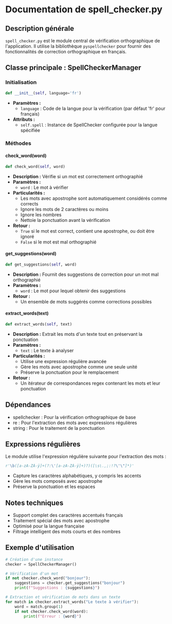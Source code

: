# Documentation de spell_checker.py

## Description générale
`spell_checker.py` est le module central de vérification orthographique de l'application. Il utilise la bibliothèque `pyspellchecker` pour fournir des fonctionnalités de correction orthographique en français.

## Classe principale : SpellCheckerManager

### Initialisation
```python
def __init__(self, language='fr')
```
- **Paramètres :**
  - `language` : Code de la langue pour la vérification (par défaut 'fr' pour français)
- **Attributs :**
  - `self.spell` : Instance de SpellChecker configurée pour la langue spécifiée

### Méthodes

#### check_word(word)
```python
def check_word(self, word)
```
- **Description :** Vérifie si un mot est correctement orthographié
- **Paramètres :**
  - `word` : Le mot à vérifier
- **Particularités :**
  - Les mots avec apostrophe sont automatiquement considérés comme corrects
  - Ignore les mots de 2 caractères ou moins
  - Ignore les nombres
  - Nettoie la ponctuation avant la vérification
- **Retour :**
  - `True` si le mot est correct, contient une apostrophe, ou doit être ignoré
  - `False` si le mot est mal orthographié

#### get_suggestions(word)
```python
def get_suggestions(self, word)
```
- **Description :** Fournit des suggestions de correction pour un mot mal orthographié
- **Paramètres :**
  - `word` : Le mot pour lequel obtenir des suggestions
- **Retour :**
  - Un ensemble de mots suggérés comme corrections possibles

#### extract_words(text)
```python
def extract_words(self, text)
```
- **Description :** Extrait les mots d'un texte tout en préservant la ponctuation
- **Paramètres :**
  - `text` : Le texte à analyser
- **Particularités :**
  - Utilise une expression régulière avancée
  - Gère les mots avec apostrophe comme une seule unité
  - Préserve la ponctuation pour le remplacement
- **Retour :**
  - Un itérateur de correspondances regex contenant les mots et leur ponctuation

## Dépendances
- spellchecker : Pour la vérification orthographique de base
- re : Pour l'extraction des mots avec expressions régulières
- string : Pour le traitement de la ponctuation

## Expressions régulières
Le module utilise l'expression régulière suivante pour l'extraction des mots :
```python
r'\b([a-zA-ZÀ-ÿ]+(?:\'[a-zA-ZÀ-ÿ]+)?)([\s\.,;:!?\'\"]*)'
```
- Capture les caractères alphabétiques, y compris les accents
- Gère les mots composés avec apostrophe
- Préserve la ponctuation et les espaces

## Notes techniques
- Support complet des caractères accentués français
- Traitement spécial des mots avec apostrophe
- Optimisé pour la langue française
- Filtrage intelligent des mots courts et des nombres

## Exemple d'utilisation
```python
# Création d'une instance
checker = SpellCheckerManager()

# Vérification d'un mot
if not checker.check_word("bonjour"):
    suggestions = checker.get_suggestions("bonjour")
    print(f"Suggestions : {suggestions}")

# Extraction et vérification de mots dans un texte
for match in checker.extract_words("Le texte à vérifier"):
    word = match.group(1)
    if not checker.check_word(word):
        print(f"Erreur : {word}")
